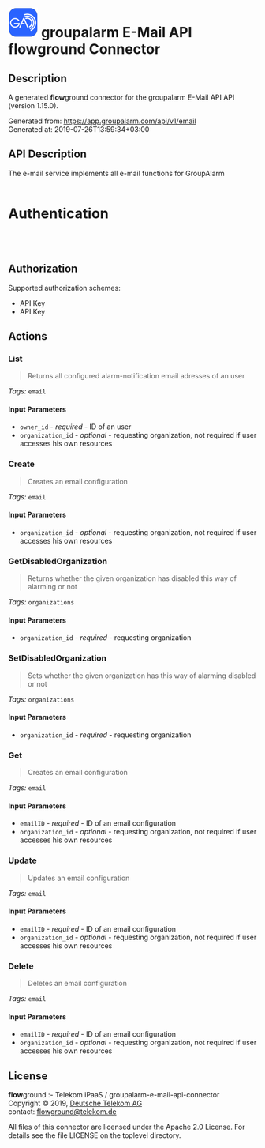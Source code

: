 # ![LOGO](logo.png) groupalarm E-Mail API **flow**ground Connector

## Description

A generated **flow**ground connector for the groupalarm E-Mail API API (version 1.15.0).

Generated from: https://app.groupalarm.com/api/v1/email<br/>
Generated at: 2019-07-26T13:59:34+03:00

## API Description

The e-mail service implements all e-mail functions for GroupAlarm<br/>
<br/>
# Authentication<br/>
<br/>
<!-- ReDoc-Inject: <security-definitions> --><br/>

## Authorization

Supported authorization schemes:
- API Key
- API Key

## Actions

### List
> Returns all configured alarm-notification email adresses of an user<br/>

*Tags:* `email`

#### Input Parameters
* `owner_id` - _required_ - ID of an user<br/>
* `organization_id` - _optional_ - requesting organization, not required if user accesses his own resources<br/>

### Create
> Creates an email configuration<br/>

*Tags:* `email`

#### Input Parameters
* `organization_id` - _optional_ - requesting organization, not required if user accesses his own resources<br/>

### GetDisabledOrganization
> Returns whether the given organization has disabled this way of alarming or not<br/>

*Tags:* `organizations`

#### Input Parameters
* `organization_id` - _required_ - requesting organization<br/>

### SetDisabledOrganization
> Sets whether the given organization has this way of alarming disabled or not<br/>

*Tags:* `organizations`

#### Input Parameters
* `organization_id` - _required_ - requesting organization<br/>

### Get
> Creates an email configuration<br/>

*Tags:* `email`

#### Input Parameters
* `emailID` - _required_ - ID of an email configuration<br/>
* `organization_id` - _optional_ - requesting organization, not required if user accesses his own resources<br/>

### Update
> Updates an email configuration<br/>

*Tags:* `email`

#### Input Parameters
* `emailID` - _required_ - ID of an email configuration<br/>
* `organization_id` - _optional_ - requesting organization, not required if user accesses his own resources<br/>

### Delete
> Deletes an email configuration<br/>

*Tags:* `email`

#### Input Parameters
* `emailID` - _required_ - ID of an email configuration<br/>
* `organization_id` - _optional_ - requesting organization, not required if user accesses his own resources<br/>

## License

**flow**ground :- Telekom iPaaS / groupalarm-e-mail-api-connector<br/>
Copyright © 2019, [Deutsche Telekom AG](https://www.telekom.de)<br/>
contact: flowground@telekom.de

All files of this connector are licensed under the Apache 2.0 License. For details
see the file LICENSE on the toplevel directory.

